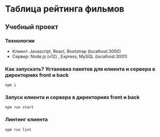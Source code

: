 # Таблица рейтинга фильмов

## Учебный проект

### Технологии

- Клиент: Javascript, React, Bootstrap (localhost:3000)
- Сервер: Node.js (v12) , Express, MySQL (localhost:3001) 

### Как запускать? Установка пакетов для клиента и сервера в директориях front и back

`npm i`

### Запуск клиента и сервера в директориях front и back

`npm run start`

### Линтинг клиента

`npm run lint`
